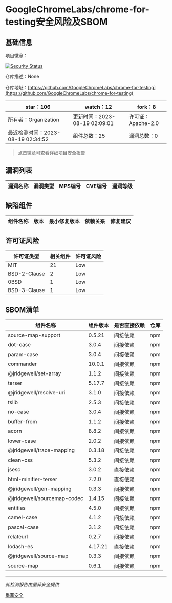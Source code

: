 # GoogleChromeLabs/chrome-for-testing安全风险及SBOM

## 基础信息

项目徽章：

[![Security Status](https://www.murphysec.com/platform3/v31/badge/1692605981036269568.svg)](https://www.murphysec.com/console/report/1692605980176437248/1692605981036269568)

仓库描述：None

仓库地址：[https://github.com/GoogleChromeLabs/chrome-for-testing](https://github.com/GoogleChromeLabs/chrome-for-testing)

| star：106 | watch：12 | fork：8 |
| ----------- | -------------- | ------------ |
| 所有者：Organization | 更新时间：2023-08-19 02:09:01 | 许可证：Apache-2.0 |
| 最近检测时间：2023-08-19 02:34:52 | 组件总数：25 | 漏洞总数：0 |

> 点击徽章可查看详细项目安全报告



## 漏洞列表

| 漏洞名称 | 漏洞类型 | MPS编号 | CVE编号 | 漏洞等级 |
| ------- | ------ | ------- | ------ | ----- |





## 缺陷组件

| 组件名称 | 版本 | 最小修复版本 | 依赖关系 | 修复建议 |
| -------- | ---- | ------------ | -------- | -------- |





## 许可证风险

| 许可证类型 | 相关组件 | 许可证风险 |
| ---------- | -------- | ---------- |
|MIT|21|Low|
|BSD-2-Clause|2|Low|
|0BSD|1|Low|
|BSD-3-Clause|1|Low|




## SBOM清单

| 组件名称 | 组件版本 | 是否直接依赖 | 仓库 |
| -------- | -------- | ------------ | ---- |
|source-map-support|0.5.21|间接依赖|npm|
|dot-case|3.0.4|间接依赖|npm|
|param-case|3.0.4|间接依赖|npm|
|commander|10.0.1|间接依赖|npm|
|@jridgewell/set-array|1.1.2|间接依赖|npm|
|terser|5.17.7|间接依赖|npm|
|@jridgewell/resolve-uri|3.1.0|间接依赖|npm|
|tslib|2.5.3|间接依赖|npm|
|no-case|3.0.4|间接依赖|npm|
|buffer-from|1.1.2|间接依赖|npm|
|acorn|8.8.2|间接依赖|npm|
|lower-case|2.0.2|间接依赖|npm|
|@jridgewell/trace-mapping|0.3.18|间接依赖|npm|
|clean-css|5.3.2|间接依赖|npm|
|jsesc|3.0.2|直接依赖|npm|
|html-minifier-terser|7.2.0|直接依赖|npm|
|@jridgewell/gen-mapping|0.3.3|间接依赖|npm|
|@jridgewell/sourcemap-codec|1.4.15|间接依赖|npm|
|entities|4.5.0|间接依赖|npm|
|camel-case|4.1.2|间接依赖|npm|
|pascal-case|3.1.2|间接依赖|npm|
|relateurl|0.2.7|间接依赖|npm|
|lodash-es|4.17.21|直接依赖|npm|
|@jridgewell/source-map|0.3.3|间接依赖|npm|
|source-map|0.6.1|间接依赖|npm|


------

*此检测报告由墨菲安全提供*

[墨菲安全](www.murphysec.com)